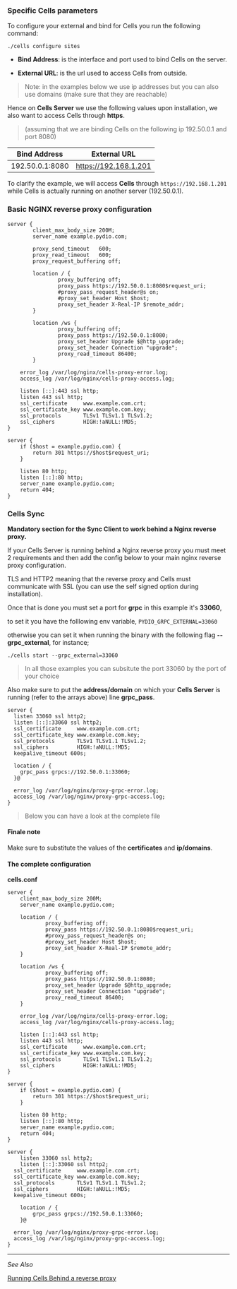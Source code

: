 ### Specific Cells parameters

To configure your external and bind for Cells you run the following command:

```
./cells configure sites
```

* **Bind Address**: is the interface and port used to bind Cells on the server.

* **External URL**: is the url used to access Cells from outside.

> Note: in the examples below we use ip addresses but you can also use domains (make sure that they are reachable)

Hence on **Cells Server** we use the following values upon installation, we also want to access Cells through **https**.

> (assuming that we are binding Cells on the following ip 192.50.0.1 and port 8080)

| Bind Address        | External URL          |
| --------------- | --------------------- |
| 192.50.0.1:8080 | https://192.168.1.201 |


To clarify the example, we will access **Cells** through `https://192.168.1.201` while Cells is actually running on another server (192.50.0.1).

### Basic NGINX reverse proxy configuration

```nginx
server {
        client_max_body_size 200M;
        server_name example.pydio.com;

        proxy_send_timeout   600;
        proxy_read_timeout   600;
        proxy_request_buffering off;

        location / {
                proxy_buffering off;
                proxy_pass https://192.50.0.1:8080$request_uri;
                #proxy_pass_request_header@s on;
                #proxy_set_header Host $host;
                proxy_set_header X-Real-IP $remote_addr;
        }

        location /ws {
                proxy_buffering off;
                proxy_pass https://192.50.0.1:8080;
                proxy_set_header Upgrade $@http_upgrade;
                proxy_set_header Connection "upgrade";
                proxy_read_timeout 86400;
        }

    error_log /var/log/nginx/cells-proxy-error.log;
    access_log /var/log/nginx/cells-proxy-access.log;

    listen [::]:443 ssl http; 
    listen 443 ssl http;
    ssl_certificate     www.example.com.crt;
    ssl_certificate_key www.example.com.key;
    ssl_protocols       TLSv1 TLSv1.1 TLSv1.2;
    ssl_ciphers         HIGH:!aNULL:!MD5;
}

server {
    if ($host = example.pydio.com) {
        return 301 https://$host$request_uri;
    } 

    listen 80 http;
    listen [::]:80 http;
    server_name example.pydio.com;
    return 404;
}
```

### Cells Sync

**Mandatory section for the Sync Client to work behind a Nginx reverse proxy.**

If your Cells Server is running behind a Nginx reverse proxy you must meet 2 requirements and then add the config below to your main nginx reverse proxy configuration.

TLS and HTTP2 meaning that the reverse proxy and Cells must communicate with SSL (you can use the self signed option during installation).

Once that is done you must set a port for **grpc** in this example it's **33060**,

to set it you have the folllowing env variable, `PYDIO_GRPC_EXTERNAL=33060`

otherwise you can set it when running the binary with the following flag **--grpc_external**, for instance;

`./cells start --grpc_external=33060`



> In all those examples you can subsitute the port 33060 by the port of your choice

Also make sure to put the **address/domain** on which your **Cells Server** is running (refer to the arrays above) line **grpc_pass**.

```nginx
server {
  listen 33060 ssl http2;
  listen [::]:33060 ssl http2;
  ssl_certificate     www.example.com.crt;
  ssl_certificate_key www.example.com.key;
  ssl_protocols       TLSv1 TLSv1.1 TLSv1.2;
  ssl_ciphers         HIGH:!aNULL:!MD5;
  keepalive_timeout 600s;
  
  location / {
    grpc_pass grpcs://192.50.0.1:33060;
  }@
  
  error_log /var/log/nginx/proxy-grpc-error.log;
  access_log /var/log/nginx/proxy-grpc-access.log;
}
```

> Below you can have a look at the complete file

#### Finale note

Make sure to substitute the values of the **certificates** and **ip/domains**.



#### The complete configuration

**cells.conf**

```nginx
server {
    client_max_body_size 200M;
    server_name example.pydio.com;

    location / {
            proxy_buffering off;
            proxy_pass https://192.50.0.1:8080$request_uri;
            #proxy_pass_request_header@s on;
            #proxy_set_header Host $host;
            proxy_set_header X-Real-IP $remote_addr;
    }

    location /ws {
            proxy_buffering off;
            proxy_pass https://192.50.0.1:8080;
            proxy_set_header Upgrade $@http_upgrade;
            proxy_set_header Connection "upgrade";
            proxy_read_timeout 86400;
    }

    error_log /var/log/nginx/cells-proxy-error.log;
    access_log /var/log/nginx/cells-proxy-access.log;

    listen [::]:443 ssl http; 
    listen 443 ssl http;
    ssl_certificate     www.example.com.crt;
    ssl_certificate_key www.example.com.key;
    ssl_protocols       TLSv1 TLSv1.1 TLSv1.2;
    ssl_ciphers         HIGH:!aNULL:!MD5;
}

server {
    if ($host = example.pydio.com) {
        return 301 https://$host$request_uri;
    } 

    listen 80 http;
    listen [::]:80 http;
    server_name example.pydio.com;
    return 404;
}

server {
	listen 33060 ssl http2;
	listen [::]:33060 ssl http2;
  ssl_certificate     www.example.com.crt;
  ssl_certificate_key www.example.com.key;
  ssl_protocols       TLSv1 TLSv1.1 TLSv1.2;
  ssl_ciphers         HIGH:!aNULL:!MD5;
  keepalive_timeout 600s;
	
    location / {
		grpc_pass grpcs://192.50.0.1:33060;
	}@
  
  error_log /var/log/nginx/proxy-grpc-error.log;
  access_log /var/log/nginx/proxy-grpc-access.log;
}
```

--------------------------------------------------------------------------------------------------------
_See Also_

[Running Cells Behind a reverse proxy](en/docs/cells/v2/run-cells-behind-proxy)